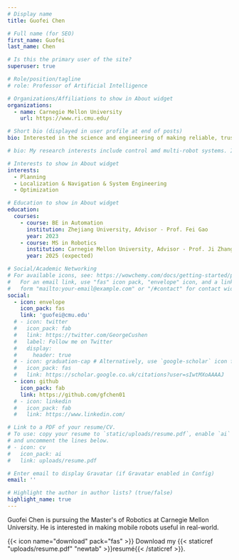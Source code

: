 ```yaml
---
# Display name
title: Guofei Chen

# Full name (for SEO)
first_name: Guofei
last_name: Chen

# Is this the primary user of the site?
superuser: true

# Role/position/tagline
# role: Professor of Artificial Intelligence

# Organizations/Affiliations to show in About widget
organizations:
  - name: Carnegie Mellon University
    url: https://www.ri.cmu.edu/

# Short bio (displayed in user profile at end of posts)
bio: Interested in the science and engineering of making reliable, trustworthy, and scalable navigation systems for mobile robots/manipulators in the real-world. Part-time auto mechanic.

# bio: My research interests include control amd multi-robot systems. I am also widely interested in learning and combinatorial mathematics.

# Interests to show in About widget
interests:
  - Planning
  - Localization & Navigation & System Engineering
  - Optimization

# Education to show in About widget
education:
  courses:
    - course: BE in Automation
      institution: Zhejiang University, Advisor - Prof. Fei Gao
      year: 2023
    - course: MS in Robotics
      institution: Carnegie Mellon University, Advisor - Prof. Ji Zhang
      year: 2025 (expected)

# Social/Academic Networking
# For available icons, see: https://wowchemy.com/docs/getting-started/page-builder/#icons
#   For an email link, use "fas" icon pack, "envelope" icon, and a link in the
#   form "mailto:your-email@example.com" or "/#contact" for contact widget.
social:
  - icon: envelope
    icon_pack: fas
    link: 'guofei@cmu.edu'
  # - icon: twitter
  #   icon_pack: fab
  #   link: https://twitter.com/GeorgeCushen
  #   label: Follow me on Twitter
  #   display:
  #     header: true
  # - icon: graduation-cap # Alternatively, use `google-scholar` icon from `ai` icon pack
  #   icon_pack: fas
  #   link: https://scholar.google.co.uk/citations?user=sIwtMXoAAAAJ
  - icon: github
    icon_pack: fab
    link: https://github.com/gfchen01
  # - icon: linkedin
  #   icon_pack: fab
  #   link: https://www.linkedin.com/

# Link to a PDF of your resume/CV.
# To use: copy your resume to `static/uploads/resume.pdf`, enable `ai` icons in `params.yaml`,
# and uncomment the lines below.
# - icon: cv
#   icon_pack: ai
#   link: uploads/resume.pdf

# Enter email to display Gravatar (if Gravatar enabled in Config)
email: ''

# Highlight the author in author lists? (true/false)
highlight_name: true
---
```


Guofei Chen is pursuing the Master's of Robotics at Carnegie Mellon University. He is interested in making mobile robots useful in real-world.

{{< icon name="download" pack="fas" >}} Download my {{< staticref "uploads/resume.pdf" "newtab" >}}resumé{{< /staticref >}}.
